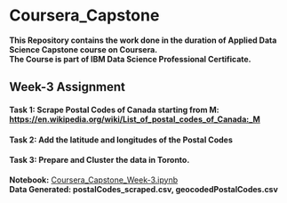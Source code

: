 # Coursera_Capstone

**This Repository contains the work done in the duration of Applied Data Science Capstone course on Coursera.**  
**The Course is part of IBM Data Science Professional Certificate.**


## Week-3 Assignment
#### Task 1: Scrape Postal Codes of Canada starting from M: https://en.wikipedia.org/wiki/List_of_postal_codes_of_Canada:_M
#### Task 2: Add the latitude and longitudes of the Postal Codes
#### Task 3: Prepare and Cluster the data in Toronto.
**Notebook:** <a href="https://github.com/rohitbindal/Coursera_Capstone/blob/master/Coursera_Capstone_Week-3.ipynb" target="blank_">Coursera_Capstone_Week-3.ipynb</a>  
**Data Generated: postalCodes_scraped.csv, geocodedPostalCodes.csv**

